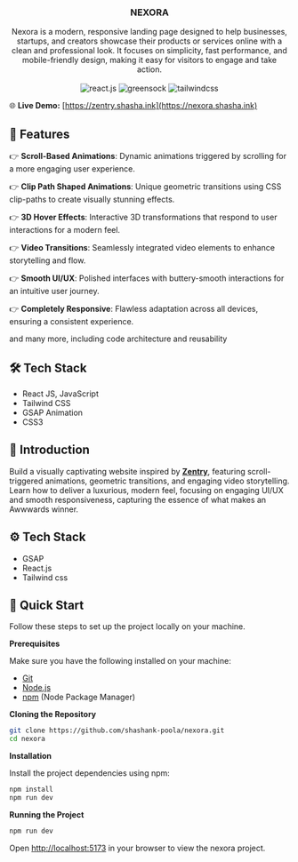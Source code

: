 
  <h3 align="center">NEXORA</h3>

   <div align="center">
Nexora is a modern, responsive landing page designed to help businesses, startups, and creators showcase their products or services online with a clean and professional look. It focuses on simplicity, fast performance, and mobile-friendly design, making it easy for visitors to engage and take action.
    </div>
</div>
<br/>


  <div align="center">
    <img src="https://img.shields.io/badge/-React_JS-black?style=for-the-badge&logoColor=white&logo=react&color=61DAFB" alt="react.js" />
    <img src="https://img.shields.io/badge/-GSAP-black?style=for-the-badge&logoColor=white&logo=greensock&color=88CE02" alt="greensock" />
    <img src="https://img.shields.io/badge/-Tailwind_CSS-black?style=for-the-badge&logoColor=white&logo=tailwindcss&color=06B6D4" alt="tailwindcss" />
  </div>


🌐 **Live Demo:** [https://zentry.shasha.ink](https://nexora.shasha.ink)



## <a name="features">🔋 Features</a>

👉 **Scroll-Based Animations**: Dynamic animations triggered by scrolling for a more engaging user experience.

👉 **Clip Path Shaped Animations**: Unique geometric transitions using CSS clip-paths to create visually stunning effects.

👉 **3D Hover Effects**: Interactive 3D transformations that respond to user interactions for a modern feel.

👉 **Video Transitions**: Seamlessly integrated video elements to enhance storytelling and flow.

👉 **Smooth UI/UX**: Polished interfaces with buttery-smooth interactions for an intuitive user journey.

👉 **Completely Responsive**: Flawless adaptation across all devices, ensuring a consistent experience.

and many more, including code architecture and reusability

## 🛠️ Tech Stack

- React JS, JavaScript 
- Tailwind CSS
- GSAP Animation
- CSS3


## <a name="introduction">🤖 Introduction</a>

Build a visually captivating website inspired by **[Zentry](https://zentry.com/)**, featuring scroll-triggered animations, geometric transitions, and engaging video storytelling. Learn how to deliver a luxurious, modern feel, focusing on engaging UI/UX and smooth responsiveness, capturing the essence of what makes an Awwwards winner.


## <a name="tech-stack">⚙️ Tech Stack</a>

- GSAP
- React.js
- Tailwind css

## <a name="quick-start">🤸 Quick Start</a>

Follow these steps to set up the project locally on your machine.

**Prerequisites**

Make sure you have the following installed on your machine:

- [Git](https://git-scm.com/)
- [Node.js](https://nodejs.org/en)
- [npm](https://www.npmjs.com/) (Node Package Manager)

**Cloning the Repository**

```bash
git clone https://github.com/shashank-poola/nexora.git
cd nexora
```

**Installation**

Install the project dependencies using npm:

```bash
npm install
npm run dev
```

**Running the Project**

```bash
npm run dev
```

Open [http://localhost:5173](http://localhost:5173) in your browser to view the nexora project.


